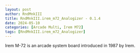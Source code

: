 ```yaml
---
layout: post
author: RndMnkIII
title: RndMnkIII.irem_m72_Analogizer - 0.1.4
date: 2024-05-10
categories: [Arcade Multi, Irem M72]
tags: [RndMnkIII.irem_m72_Analogizer]
---
```

Irem M-72 is an arcade system board introduced in 1987 by Irem.
